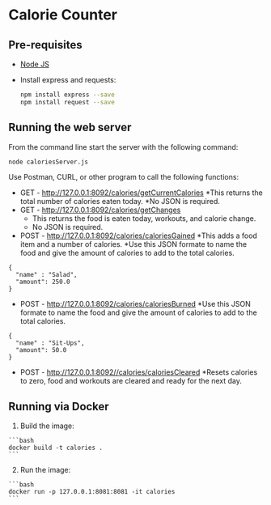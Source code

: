# Calorie Counter

## Pre-requisites
  * [Node JS](https://nodejs.org)
  * Install express and requests:

    ```bash
    npm install express --save
    npm install request --save
    ```

## Running the web server

From the command line start the server with the following command:

  ```bash
  node caloriesServer.js
  ```

Use Postman, CURL, or other program to call the following functions:

  * GET - http://127.0.0.1:8092/calories/getCurrentCalories
       *This returns the total number of calories eaten today.
       *No JSON is required.
  * GET - http://127.0.0.1:8092/calories/getChanges
       * This returns the food is eaten today, workouts, and calorie change.
       * No JSON is required.
  * POST - http://127.0.0.1:8092/calories/caloriesGained
       *This adds a food item and a number of calories.
       *Use this JSON formate to name the food and give the amount of calories to add to the total calories.
  ```
  {
    "name" : "Salad",
    "amount": 250.0
  }
  ```
  * POST - http://127.0.0.1:8092/calories/caloriesBurned
       *Use this JSON formate to name the food and give the amount of calories to add to the total calories.
  ```
  {
    "name" : "Sit-Ups",
    "amount": 50.0
  }
  ```
  * POST - http://127.0.0.1:8092//calories/caloriesCleared
       *Resets calories to zero, food and workouts are cleared and ready for the next day.

## Running via Docker

  1. Build the image:

    ```bash
    docker build -t calories .
    ```

  2. Run the image:

    ```bash
    docker run -p 127.0.0.1:8081:8081 -it calories
    ```

